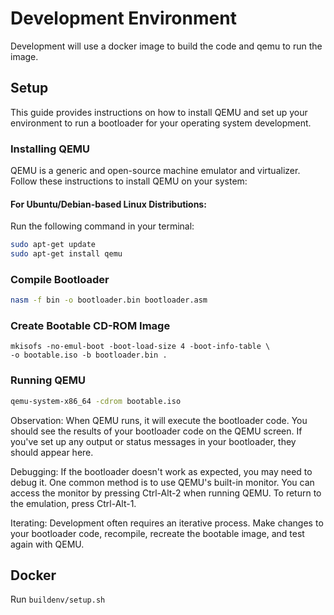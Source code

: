 # Development Environment
Development will use a docker image to build the code and qemu to run the image.
## Setup
This guide provides instructions on how to install QEMU and set up your environment to run a bootloader for your operating system development.

### Installing QEMU

QEMU is a generic and open-source machine emulator and virtualizer. Follow these instructions to install QEMU on your system:

#### For Ubuntu/Debian-based Linux Distributions:

Run the following command in your terminal:

```bash
sudo apt-get update
sudo apt-get install qemu
```

### Compile Bootloader
```bash
nasm -f bin -o bootloader.bin bootloader.asm
```

### Create Bootable CD-ROM Image
```
mkisofs -no-emul-boot -boot-load-size 4 -boot-info-table \
-o bootable.iso -b bootloader.bin .
```

### Running QEMU
```bash
qemu-system-x86_64 -cdrom bootable.iso
```
Observation: When QEMU runs, it will execute the bootloader code. You should see the results of your bootloader code on the QEMU screen. If you've set up any output or status messages in your bootloader, they should appear here.

Debugging: If the bootloader doesn't work as expected, you may need to debug it. One common method is to use QEMU's built-in monitor. You can access the monitor by pressing Ctrl-Alt-2 when running QEMU. To return to the emulation, press Ctrl-Alt-1.

Iterating: Development often requires an iterative process. Make changes to your bootloader code, recompile, recreate the bootable image, and test again with QEMU.

## Docker

Run `buildenv/setup.sh`
